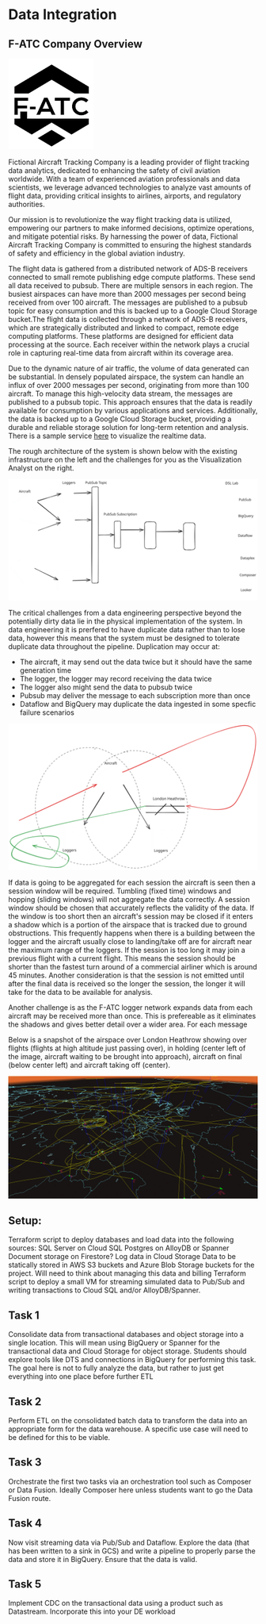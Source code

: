 # Data Integration

## F-ATC Company Overview

![F-ATC Logo](images/logo.png)

Fictional Aircraft Tracking Company is a leading provider of flight tracking data analytics, dedicated to enhancing the safety of civil aviation worldwide. With a team of experienced aviation professionals and data scientists, we leverage advanced technologies to analyze vast amounts of flight data, providing critical insights to airlines, airports, and regulatory authorities.


Our mission is to revolutionize the way flight tracking data is utilized, empowering our partners to make informed decisions, optimize operations, and mitigate potential risks. By harnessing the power of data, Fictional Aircraft Tracking Company is committed to ensuring the highest standards of safety and efficiency in the global aviation industry.


The flight data is gathered from a distributed network of ADS-B receivers connected to small remote publishing edge compute platforms. These send all data received to pubsub. There are multiple sensors in each region. The busiest airspaces can have more than 2000 messages per second being received from over 100 aircraft. The messages are published to a pubsub topic for easy consumption and this is backed up to a Google Cloud Storage bucket.The flight data is collected through a network of ADS-B receivers, which are strategically distributed and linked to compact, remote edge computing platforms. These platforms are designed for efficient data processing at the source. Each receiver within the network plays a crucial role in capturing real-time data from aircraft within its coverage area.

Due to the dynamic nature of air traffic, the volume of data generated can be substantial. In densely populated airspace, the system can handle an influx of over 2000 messages per second, originating from more than 100 aircraft. To manage this high-velocity data stream, the messages are published to a pubsub topic. This approach ensures that the data is readily available for consumption by various applications and services. Additionally, the data is backed up to a Google Cloud Storage bucket, providing a durable and reliable storage solution for long-term retention and analysis. There is a sample service [here](https://skies-adsb-707366556769.europe-west2.run.app/) to visualize the realtime data. 

The rough architecture of the system is shown below with the existing infrastructure on the left and the challenges for you as the Visualization Analyst on the right.

![Architecture](images/Architecture.svg)

The critical challenges from a data engineering perspective beyond the potentially dirty data lie in the physical implementation of the system. In data engineering it is prerfered to have duplicate data rather than to lose data, however this means that the system must be designed to tolerate duplicate data throughout the pipeline. Duplication may occur at:

- The aircraft, it may send out the data twice but it should have the same generation time
- The logger, the logger may record receiving the data twice
- The logger also might send the data to pubsub twice
- Pubsub may deliver the message to each subscription more than once
- Dataflow and BigQuery may duplicate the data ingested in some specfic failure scenarios

![Representation of Challenges](images/Challenges.svg)

If data is going to be aggregated for each session the aircraft is seen then a session window will be required. Tumbling (fixed time) windows and hopping (sliding windows) will not aggregate the data correctly. A session window should be chosen that accurately reflects the validity of the data. If the window is too short then an aircraft's session may be closed if it enters a shadow which is a portion of the airspace that is tracked due to ground obstructions. This frequently happens when there is a building between the logger and the aircraft usually close to landing/take off are for aircraft near the maximum range of the loggers. If the session is too long it may join a previous flight with a current flight. This means the session should be shorter than the fastest turn around of a commercial airliner which is around 45 minutes. Another consideration is that the session is not emitted until after the final data is received so the longer the session, the longer it will take for the data to be available for analysis.

Another challenge is as the F-ATC logger network expands data from each aircraft may be received more than once. This is prefereable as it eliminates the shadows and gives better detail over a wider area. For each message

Below is a snapshot of the airspace over London Heathrow showing over flights (flights at high altitude just passing over), in holding (center left of the image, aircraft waiting to be brought into approach), aircraft on final (below center left) and aircraft taking off (center).

![Snapshot of real data from ADS-B showing holding and appraoching aircraft](images/Realtime.png)

## Setup:
Terraform script to deploy databases and load data into the following sources:
SQL Server on Cloud SQL
Postgres on AlloyDB or Spanner
Document storage on Firestore?
Log data in Cloud Storage
Data to be statically stored in AWS S3 buckets and Azure Blob Storage buckets for the project. Will need to think about managing this data and billing
Terraform script to deploy a small VM for streaming simulated data to Pub/Sub and writing transactions to Cloud SQL and/or AlloyDB/Spanner.

## Task 1
Consolidate data from transactional databases and object storage into a single location. This will mean using BigQuery or Spanner for the transactional data and Cloud Storage for object storage. Students should explore tools like DTS and connections in BigQuery for performing this task. The goal here is not to fully analyze the data, but rather to just get everything into one place before further ETL

## Task 2
Perform ETL on the consolidated batch data to transform the data into an appropriate form for the data warehouse. A specific use case will need to be defined for this to be viable.

## Task 3
Orchestrate the first two tasks via an orchestration tool such as Composer or Data Fusion. Ideally Composer here unless students want to go the Data Fusion route.

## Task 4
Now visit streaming data via Pub/Sub and Dataflow. Explore the data (that has been written to a sink in GCS) and write a pipeline to properly parse the data and store it in BigQuery. Ensure that the data is valid.

## Task 5
Implement CDC on the transactional data using a product such as Datastream. Incorporate this into your DE workload

